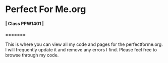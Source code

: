 <h1>Perfect For Me.org </h1>
<h4>| Class PPW1401 |</h4>
=======


<p>This is where you can view all my code and pages for the perfectforme.org. I will
frequently update it and remove any errors I find. Please feel free to browse through my
code. 
</p>

